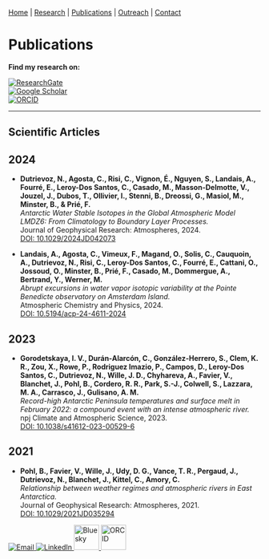 

[Home](/index) | [Research](/research) | [Publications](/publications) |  [Outreach](/outreach) |  [Contact](/contact)


# Publications

**Find my research on:**  

[![ResearchGate](https://img.shields.io/badge/ResearchGate-00CCBB?style=for-the-badge&logo=researchgate&logoColor=white)](https://www.researchgate.net/profile/Niels-Dutrievoz)  
[![Google Scholar](https://img.shields.io/badge/Google%20Scholar-4285F4?style=for-the-badge&logo=google-scholar&logoColor=white)](https://scholar.google.com/citations?user=GvFHtIwAAAAJ&hl=en&oi=ao)  
[![ORCID](https://img.shields.io/badge/ORCID-24C68B?style=for-the-badge&logo=orcid&logoColor=white)](https://orcid.org/0000-0002-8133-5616)  

---

## **Scientific Articles**  
 
## **2024**

- **Dutrievoz, N., Agosta, C., Risi, C., Vignon, É., Nguyen, S., Landais, A., Fourré, E., Leroy-Dos Santos, C., Casado, M., Masson-Delmotte, V., Jouzel, J., Dubos, T., Ollivier, I., Stenni, B., Dreossi, G., Masiol, M., Minster, B., & Prié, F.**  
   *Antarctic Water Stable Isotopes in the Global Atmospheric Model LMDZ6: From Climatology to Boundary Layer Processes.*  
   Journal of Geophysical Research: Atmospheres, 2024.  
   [DOI: 10.1029/2024JD042073](https://doi.org/10.1029/2024JD042073)

- **Landais, A., Agosta, C., Vimeux, F., Magand, O., Solis, C., Cauquoin, A., Dutrievoz, N., Risi, C., Leroy-Dos Santos, C., Fourré, E., Cattani, O., Jossoud, O., Minster, B., Prié, F., Casado, M., Dommergue, A., Bertrand, Y., Werner, M.**  
   *Abrupt excursions in water vapor isotopic variability at the Pointe Benedicte observatory on Amsterdam Island.*  
   Atmospheric Chemistry and Physics, 2024.  
   [DOI: 10.5194/acp-24-4611-2024](https://acp.copernicus.org/articles/24/4611/2024/)  

## **2023**

- **Gorodetskaya, I. V., Durán-Alarcón, C., González-Herrero, S., Clem, K. R., Zou, X., Rowe, P., Rodriguez Imazio, P., Campos, D., Leroy-Dos Santos, C., Dutrievoz, N., Wille, J. D., Chyhareva, A., Favier, V., Blanchet, J., Pohl, B., Cordero, R. R., Park, S.-J., Colwell, S., Lazzara, M. A., Carrasco, J., Gulisano, A. M.**  
   *Record-high Antarctic Peninsula temperatures and surface melt in February 2022: a compound event with an intense atmospheric river.*  
   npj Climate and Atmospheric Science, 2023.  
   [DOI: 10.1038/s41612-023-00529-6](https://www.bas.ac.uk/data/our-data/publication/record-high-antarctic-peninsula-temperatures-and-surface-melt-in-february-2022/)

## **2021**
 
- **Pohl, B., Favier, V., Wille, J., Udy, D. G., Vance, T. R., Pergaud, J., Dutrievoz, N., Blanchet, J., Kittel, C., Amory, C.**  
   *Relationship between weather regimes and atmospheric rivers in East Antarctica.*  
   Journal of Geophysical Research: Atmospheres, 2021.  
   [DOI: 10.1029/2021JD035294](https://ui.adsabs.harvard.edu/abs/2021JGRD..12635294P/abstract)


<footer class="social-footer">
    <div class="social-icons">
        <a href="mailto:niels.dutrievoz@lsce.ipsl.fr" target="_blank">
            <img src="https://img.icons8.com/ios-filled/50/000000/email.png" alt="Email">
        </a>
        <a href="https://www.linkedin.com/in/niels-dutrievoz/" target="_blank">
            <img src="https://img.icons8.com/ios-filled/50/0077B5/linkedin.png" alt="LinkedIn">
        </a>
        <a href="https://bsky.app/profile/nielsdutrievoz.bsky.social" target="_blank">
            <img src="https://upload.wikimedia.org/wikipedia/commons/7/7a/Bluesky_Logo.svg" alt="Bluesky" width="50" height="50">
        </a>
        <a href="https://orcid.org/0000-0002-8133-5616" target="_blank">
            <img src="https://upload.wikimedia.org/wikipedia/commons/0/06/ORCID_iD.svg" alt="ORCID" width="50" height="50">
        </a>
    </div>
</footer>
